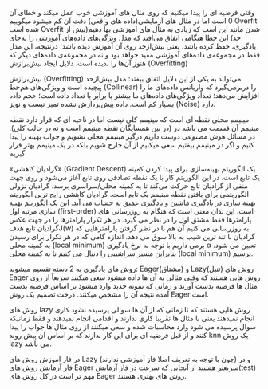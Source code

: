 وقتی فرضیه ای را پیدا میکنیم که روی مثال های آموزشی خوب عمل میکند و خطای آن 0 است اما در مثال های آزمایشی(داده های واقعی) دقت آن کم میشود میگوییم Overfit شده است
Overfit شدن مانند این است که زیادی به مثال های آموزشی بها دهیم(بیش از حد)
این خطا هنگامی اتفاق می‌افتد که مدل ویژگی‌های داده‌های آموزشی را به‌جای یادگیری، حفظ کرده باشد، یعنی بیش‌ازحد روی آن آموزش دیده باشد؛ درنتیجه، این مدل فقط در مجموعه‌ی داده‌های آموزشی مفید خواهد بود و نه در مجموعه‌ی داده‌های دیگر که هنوز آن‌ها را ندیده است.
دلایل ایجاد بیش‌برازش (Overfitting)

بیش‌برازش (Overfitting) می‌تواند به یکی از این دلایل اتفاق بیفتد:
مدل بیش‌ازحد پیچیده است و ویژگی‌های هم‌خط (Collinear) را دربرمی‌گیرد که واریانس داده‌های ما را افزایش می‌دهد؛
تعداد ویژگی‌های داده‌های ما بیشتر یا برابر با تعداد داده است؛
حجم داده بسیار کم است.
داده پیش‌پردازش نشده تمیز نیست و نویز (Noise)‌ دارد.


مینیمم محلی نقطه ای است که مینیمم کلی نیست اما در ناحیه ای که قرار دارد نقطه مینیمم آن قسمت می باشد در (در بین همسایگان نقطه مینیمم است و نه در حالت کلی).
در مسائل هوش مصنوعی دوست داریم درگیر مینیمم محلی نشویم و جواب بهینه را پیدا کنیم و اگر در مینیمم بیفتیم سعی میکنیم از آن خارج شویم بلکه در یک مینیمم بهتر قرار گیریم


«گرادیان کاهشی» (Gradient Descent) یک الگوریتم بهینه‌سازی برای پیدا کردن کمینه یک تابع است. در این الگوریتم کار با یک نقطه تصادفی روی تابع آغاز می‌شود و روی جهت منفی از گرادیان تابع حرکت می‌کند تا به کمینه محلی/سراسری برسد.
گرادیان نزولی الگوریتمی برای یافتن نقطه مینیمم یک تابع است.
گرادیان کاهشی رایج ترین الگوریتم بهینه سازی در یادگیری ماشین و یادگیری عمیق به حساب می آید. این یک الگوریتم بهینه سازی مرتبه اول (first-order) است. این بدان معنی است که هنگام به روزرسانی های پارامترها فقط مشتق اول را در نظر می گیرد. در هر تکرار پارامترها را در جهت عکس گرادیان تابع هدفJ(w)  به روزرسانی می کنیم آن هم با در نظر گرفتن پارامترهایی که گرادیان با تند ترین شیب به بالا سوق می دهد. اندازه گامی که در هر تکرار برای رسیدن به کمینه محلی (local minimum) برمی داریم با توجه به نرخ یادگیری α تعیین می شود. بنابراین مسیر سراشیبی را دنبال می کنیم تا به کمینه محلی (local minimum) برسیم.


روش های یادگیری به 2 دسته تقسیم میشوند: Eager(مشتاق) و Lazy(تنبل)
روش های Eager روش هایی هستند که وقتی مثالی به آن ها داده میشود سعی میکنند سریعاً از روی مثال ها فرضیه بدست آورند و زمانی که نمونه جدید وارد میشود بر اساس فرضیه بدست آمده نتیجه آن را مشخص میکنند.
درخت تصمیم یک روش Eager است.

روش های lazy روش هایی هستند که تا زمانی که از آن ها سوالی پرسیده نشود کاری انجام نمیدهند یعنی با مثال ها تقریبا کاری ندارند و اقدامی انجام نمیدهند و فقط  زمانیکه سوال پرسیده می شود وارد محاسبات شده و سعی میکنند از روی مثال ها جواب را پیدا کنند و از قبل فرضیه ای برای این کار ندارند که بر اساس آن پیش روند
knn یک روش lazy می باشد.

در فاز آموزش روش های Lazy (چون با توجه به تعریف اصلا فاز آموزشی ندارند) و در فاز آزمایش روش های Eager سریعتر هستند
از آنجایی که سرعت در فاز آزمایش(test) مهم تر است در کل روش های Eager روش های بهتری هستند.
